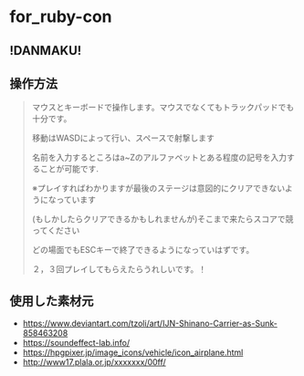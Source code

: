 # for_ruby-con
## !DANMAKU!

## 操作方法
>マウスとキーボードで操作します。マウスでなくてもトラックパッドでも十分です。
> 
> 移動はWASDによって行い、スペースで射撃します
> 
> 名前を入力するところはa~Zのアルファベットとある程度の記号を入力することが可能です.
> 
> ※プレイすればわかりますが最後のステージは意図的にクリアできないようになっています
> 
> (もしかしたらクリアできるかもしれませんが)そこまで来たらスコアで競ってください
> 
> どの場面でもESCキーで終了できるようになっていはずです。
> 
> ２，３回プレイしてもらえたらうれしいです。！

## 使用した素材元
 - https://www.deviantart.com/tzoli/art/IJN-Shinano-Carrier-as-Sunk-858463208
 - https://soundeffect-lab.info/
 - https://hpgpixer.jp/image_icons/vehicle/icon_airplane.html
 - http://www17.plala.or.jp/xxxxxxx/00ff/
